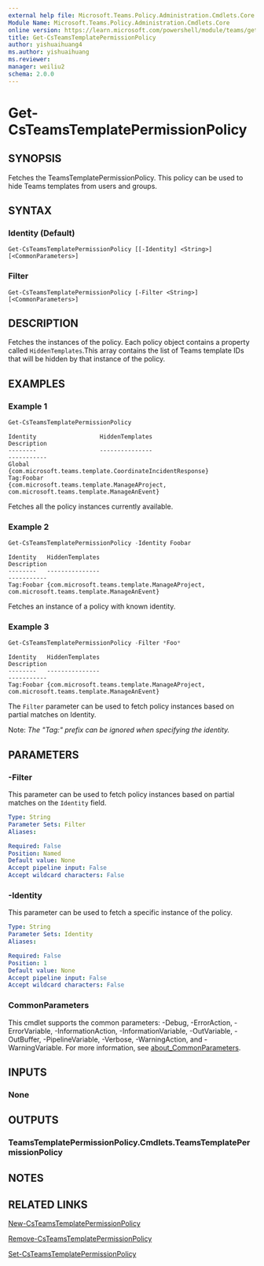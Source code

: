 ```yaml
---
external help file: Microsoft.Teams.Policy.Administration.Cmdlets.Core.dll-Help.xml
Module Name: Microsoft.Teams.Policy.Administration.Cmdlets.Core
online version: https://learn.microsoft.com/powershell/module/teams/get-csteamstemplatepermissionpolicy
title: Get-CsTeamsTemplatePermissionPolicy
author: yishuaihuang4
ms.author: yishuaihuang
ms.reviewer: 
manager: weiliu2
schema: 2.0.0
---
```


# Get-CsTeamsTemplatePermissionPolicy

## SYNOPSIS
Fetches the TeamsTemplatePermissionPolicy. This policy can be used to hide Teams templates from users and groups.

## SYNTAX

### Identity (Default)
```
Get-CsTeamsTemplatePermissionPolicy [[-Identity] <String>] [<CommonParameters>]
```

### Filter
```
Get-CsTeamsTemplatePermissionPolicy [-Filter <String>] [<CommonParameters>]
```

## DESCRIPTION
Fetches the instances of the policy. Each policy object contains a property called `HiddenTemplates`.This array contains the list of Teams template IDs that will be hidden by that instance of the policy.

## EXAMPLES

### Example 1
```powershell
Get-CsTeamsTemplatePermissionPolicy
```
```output
Identity                  HiddenTemplates                                                                           Description
--------                  ---------------                                                                           -----------
Global                    {com.microsoft.teams.template.CoordinateIncidentResponse}
Tag:Foobar                {com.microsoft.teams.template.ManageAProject, com.microsoft.teams.template.ManageAnEvent}
```

Fetches all the policy instances currently available.

### Example 2

```powershell
Get-CsTeamsTemplatePermissionPolicy -Identity Foobar
```
```output
Identity   HiddenTemplates                                                                           Description
--------   ---------------                                                                           -----------
Tag:Foobar {com.microsoft.teams.template.ManageAProject, com.microsoft.teams.template.ManageAnEvent}
```

Fetches an instance of a policy with known identity.

### Example 3

```powershell
Get-CsTeamsTemplatePermissionPolicy -Filter *Foo*
```
```output
Identity   HiddenTemplates                                                                           Description
--------   ---------------                                                                           -----------
Tag:Foobar {com.microsoft.teams.template.ManageAProject, com.microsoft.teams.template.ManageAnEvent}
```

The `Filter` parameter can be used to fetch policy instances based on partial matches on Identity.

Note: _The "Tag:" prefix can be ignored when specifying the identity._

## PARAMETERS

### -Filter
This parameter can be used to fetch policy instances based on partial matches on the `Identity` field.

```yaml
Type: String
Parameter Sets: Filter
Aliases:

Required: False
Position: Named
Default value: None
Accept pipeline input: False
Accept wildcard characters: False
```

### -Identity
This parameter can be used to fetch a specific instance of the policy.

```yaml
Type: String
Parameter Sets: Identity
Aliases:

Required: False
Position: 1
Default value: None
Accept pipeline input: False
Accept wildcard characters: False
```

### CommonParameters
This cmdlet supports the common parameters: -Debug, -ErrorAction, -ErrorVariable, -InformationAction, -InformationVariable, -OutVariable, -OutBuffer, -PipelineVariable, -Verbose, -WarningAction, and -WarningVariable. For more information, see [about_CommonParameters](https://go.microsoft.com/fwlink/?LinkID=113216).

## INPUTS

### None

## OUTPUTS

### TeamsTemplatePermissionPolicy.Cmdlets.TeamsTemplatePermissionPolicy

## NOTES

## RELATED LINKS
[New-CsTeamsTemplatePermissionPolicy](New-CsTeamsTemplatePermissionPolicy.md)

[Remove-CsTeamsTemplatePermissionPolicy](Remove-CsTeamsTemplatePermissionPolicy.md)

[Set-CsTeamsTemplatePermissionPolicy](Set-CsTeamsTemplatePermissionPolicy.md)
